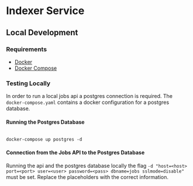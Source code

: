 # Indexer Service

## Local Development

### Requirements

* [Docker](https://docs.docker.com/get-docker/)
* [Docker Compose](https://docs.docker.com/compose/install/)

### Testing Locally

In order to run a local jobs api a postgres connection is required.
The `docker-compose.yaml` contains a docker configuration for a postgres database.

#### Running the Postgres Database

```shell

docker-compose up postgres -d

```

#### Connection from the Jobs API to the Postgres Database

Running the api and the postgres database locally the flag `-d "host=<host> port=<port> user=<user> password=<pass> dbname=jobs sslmode=disable"` must be set.
Replace the placeholders with the correct information.
